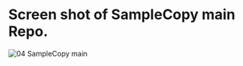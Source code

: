 # Screen shot of SampleCopy main Repo.
![04 SampleCopy main](https://github.com/user-attachments/assets/6308fba3-0336-41d5-9f52-1db8788f3249)
